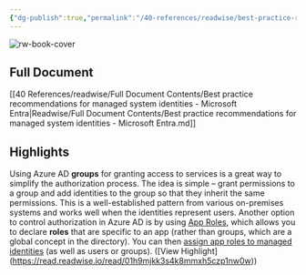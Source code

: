 ```yaml
---
{"dg-publish":true,"permalink":"/40-references/readwise/best-practice-recommendations-for-managed-system-identities-microsoft-entra/","tags":["rw/articles"]}
---
```


![rw-book-cover](https://learn.microsoft.com/en-us/media/open-graph-image.png)

## Full Document
[[40 References/readwise/Full Document Contents/Best practice recommendations for managed system identities - Microsoft Entra\|Readwise/Full Document Contents/Best practice recommendations for managed system identities - Microsoft Entra.md]]

## Highlights
Using Azure AD **groups** for granting access to services is a great way to simplify the authorization process. The idea is simple – grant permissions to a group and add identities to the group so that they inherit the same permissions. This is a well-established pattern from various on-premises systems and works well when the identities represent users. Another option to control authorization in Azure AD is by using [App Roles](https://learn.microsoft.com/en-us/azure/active-directory/managed-identities-azure-resources/managed-identity-best-practice-recommendations/../develop/howto-add-app-roles-in-apps), which allows you to declare **roles** that are specific to an app (rather than groups, which are a global concept in the directory). You can then [assign app roles to managed identities](https://learn.microsoft.com/en-us/azure/active-directory/managed-identities-azure-resources/managed-identity-best-practice-recommendations/how-to-assign-app-role-managed-identity-powershell) (as well as users or groups). ([View Highlight] (https://read.readwise.io/read/01h9mjkk3s4k8mmxh5czp1nw0w))


